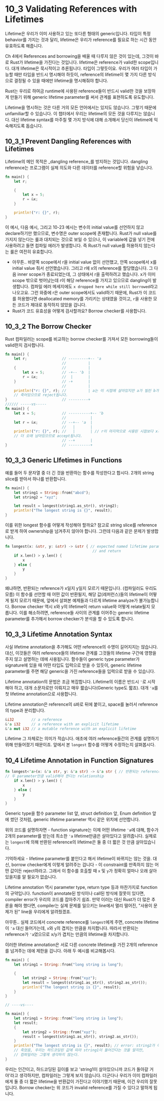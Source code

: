 # 10_3 Validating References with Lifetimes

Lifetime은 우리가 이미 사용하고 있는 또다른 형태의 generic입니다. 타입이 특정
behavior를 가지는 것과 달리, lifetime은 우리가 reference를 필요로 하는 시간 동안
유효하도록 해줍니다.

Ch 4에서 References and borrowing을 배울 때 다루지 않은 것이 있는데, 그것이 바로
Rust가 lifetime을 가진다는 것입니다. lifetime은 reference가 valid한 scope입니다.
대개 lifetime은 묵시적이고 추론됩니다. 타입이 그렇듯이요. 우리가 여러 타입이
가능할 때만 타입을 반드시 명시해야 하듯이, reference의 lifetime이 몇 가지 다른
방식으로 결정될 수 있을 때에만 lifetime을 명시해줘야 합니다.

Rust는 우리로 하여금 runtime에 사용된 reference들이 반드시 valid한 것을 보장하게
만들기 위해 generic lifetime parameter를 써서 관계를 표현하도록 유도합니다.

Lifetime을 명시하는 것은 다른 거의 모든 언어에서는 있지도 않습니다. 그렇기
때문에 unfamiliar할 수 있습니다. 이 챕터에서 우리는 lifetime의 모든 것을
다루지는 않습니다. 대신  lifetime syntax를 마주칠 몇 가지 방식에 대해 소개해서
당신이 lifetime에 익숙해지도록 돕습니다. 

## 10_3_1 Prevent Dangling References with Lifetimes

Lifetime의 메인 목적은 _dangling reference_를 방지하는 것입니다. dangling reference는
프로그램이 실제 의도와 다른 데이터를 reference할 위험을 낳습니다.

```rust
fn main() {
    let r;

    {
        let x = 5;
        r = &x;
    }

    println!("r: {}", r);
}
```
이 예시, 다음 예시, 그리고 10-23 예시는 변수의 initial value를 선언하지 않고
declare하기만 했으므로, 변수명은 outer scope에 존재합니다. Rust가 null value를
가지지 않는다는 룰과 대치되는 것으로 보일 수 있으나, 이 variable에 값을 넣기
전에 사용하려고 들면 컴파일 에러가 발생합니다. 즉 Rust가 null value를 허용하지
않는다는 룰은 여전히 유효합니다.

- 아무튼.. 바깥쪽 scope에서 r을 initial value 없이 선언했고, 안쪽 scope에서 x를
    initial value 줘서 선언했습니다. 그리고 r에 x의 reference를 할당했습니다. 그
    다음 inner scope가 종료되었는데, 그 상태에서 r을 출력하려고 했습니다. x가
    이미 scope 밖으로 벗어났는데 r이 해당 reference를 가지고 있으므로 dangling이
    발생합니다. 컴파일 에러 메세지에도 `x dropped here while still borrowed`라고
    나오고요. 그런 와중에 r은 outer scope에서도 valid하기 때문에, Rust가 이
    코드를 허용했다면 deallocated memory를 가리키는 상태였을 것이고, `r`을
    사용한 모든 코드가 제대로 동작하지 않았을 겁니다.
- Rust가 코드 유효성을 어떻게 검사할까요? Borrow checker를 사용합니다.

## 10_3_2 The Borrow Checker

Rust 컴파일러는 scope를 비교하는 borrow checker를 가져서 모든 borrowing들이
valid한지 검사합니다.
```rust
fn main() {
    let r;                // ---------+-- 'a
                          //          |
    {                     //          |
        let x = 5;        // -+-- 'b  |
        r = &x;           //  |       |
    }                     // -+       |
                          //          |
    println!("r: {}", r); //          | a는 이 시점에 살아있지만 a가 빌린 b가
    // 죽어있으므로 reject됩니다.
}                         // ---------+
////// -----vs-----
fn main() {
    let x = 5;            // ----------+-- 'b
                          //           |
    let r = &x;           // --+-- 'a  |
                          //   |       |
    println!("r: {}", r); //   |       | // r이 마지막으로 사용된 시점보다 x가
    // 더 오래 남아있으므로 accept됩니다.
                          // --+       |
}                         // ----------+
```

## 10_3_3 Generic LIfetimes in Functions

예를 들어 두 문자열 중 더 긴 것을 반환하는 함수를 작성한다고 합시다. 2개의
string slice를 받아서 하나를 반환합니다.

```rust
fn main() {
    let string1 = String::from("abcd");
    let string2 = "xyz";

    let result = longest(string1.as_str(), string2);
    println!("The longest string is {}", result);
}
```

이를 위한 longest 함수를 어떻게 작성해야 할까요? 참고로 string slice를
reference로 받게 하여 ownership을 넘겨주지 않아야 합니다. 그런데 다음과 같은
문제가 발생합니다.

```rust
fn longest(x: &str, y: &str) -> &str { // expected named lifetime param on x, y
                                        // and return
    if x.len() > y.len() {
        x
    } else {
        y
    }
}
```

왜냐하면, 반환되는 reference가 x일지 y일지 모르기 때문입니다. (컴파일러도 우리도
모름) 이 함수를 선언할 때 어떤 값이 반환될지, 해당 값(레퍼런스)들의 lifetime이
어떻게 될지 모르기 때문에, 앞에서 살펴본 예제들과 다르게 lifetime analyze가
불가능합니다.
Borrow checker 역시 x와 y의 lifetime이 return value와 어떻게 relate될지
모릅니다.
이를 해소하려면, reference들 사이의 관계를 이어주는 generic lifetime parameter를
추가해서 borrow checker가 분석을 할 수 있도록 합니다.

## 10_3_3 Lifetime Annotation Syntax

사실 lifetime annotation을 추가해도 어떤 reference의 수명이 길어지지는 않습니다.
대신, 이것들은 여러 reference들의 lifetime 관계를 그것들의 lifetime 구간에
영향을 주지 않고 설명하는 데에 사용됩니다.
함수들이 generic type parameter가 signature에 있을 때 어떤 타입도 입력으로 받을
수 있듯이, generic lifetime parameter를 주면 해당 generic을 가진 reference들을
입력으로 받을 수 있습니다.

Lifetime annotation의 문법은 조금 복잡합니다. Lifetime의 이름은 반드시 `'`로
시작해야 하고, 대개 소문자로만 이뤄지고 매우 짧습니다(Generic type도 짧죠). 대개
`'a`를 첫 lifetime annotation으로 사용합니다.

Lifetime annotation은 reference의 `&`바로 뒤에 붙이고, space를 눌러서
reference의 type과 분리합니다.

```rust
&i32        // a reference
&'a i32     // a reference with an explicit lifetime
&'a mut i32 // a mutable reference with an explicit lifetime
```

Lifetime 그 자체로는 의미가 적습니다. 애초에 여러 reference들간의 관계를
설명하기 위해 만들어졌기 때문이죠. 앞에서 본 `longest` 함수를 어떻게 수정하는지
살펴봅시다.

## 10_4 Lifetime Annotation in Function Signatures

```rust
fn longest<'a>(x: &'a str, y: &'a str) -> &'a str { // 반환되는 reference가
// 두 parameter만큼 valid해야 한다는 relationship
    if x.len() > y.len() {
        x
    } else {
        y
    }
}
```

Generic type을 함수 parameter list 앞, struct definition 앞, Enum definition
앞에 썼던 것처럼, generic lifetime parameter 역시 같은 위치에 선언합니다.

위의 코드를 설명하자면 - function signature는 이제 어떤 lifetime `'a`에 대해,
함수가 2개의 parameter를 받는데 최소한 `'a` lifetime만큼은 살아있다고
알려줍니다. 실제로는 `longest`에 의해 반환된 reference의 lifetime은 둘 중 더
짧은 것 만큼 살아있습니다.

기억하세요 - lifetime parameter를 붙인다고 해서 lifetime이 바뀌지는 않는 것을.
대신, borrow checker에게 이렇게 알려주는 겁니다 - 이 constraint를 만족하지 않는
어떤 값이든 reject하라고. 그래서 이 함수를 호출할 때 `x` 및 `y`가 정확히 얼마나
오래 살아있을지를 알 필요가 없습니다.

Lifetime annotation 역시 parameter type, return type 등과 마찬가지로 function의
규약입니다. function이 annotate된 방식이나 call된 방식에 잘못이 있다면, compiler
error가 우리의 코드를 잡아주기 쉽죠. 만약 이러는 대신 Rust가 더 많은 추론을 해야
했다면, compiler는 실제 문제를 일으키는 line에서 멀리 떨어진, "사용이 문제가 된"
line을 우리에게 알려줬겠죠.

아무튼.. 실제 코드에서 concrete reference를 `longest`에게 주면, concrete
lifetime이 `'a` 대신 들어가는데, `x`와 `y`의 겹치는 만큼을 차지합니다. 따라서
반환되는 reference가 `'a`였으므로 x/y가 겹치는 만큼의 lifetime을 차지합니다.

이러한 lifetime annotation은 서로 다른 concrete lifetime을 가진 2개의
reference를 넘겨주는 데에 제한을 겁니다. 아래 두 예시를 비교해봅시다.

```rust
fn main() {
    let string1 = String::from("long string is long");

    {
        let string2 = String::from("xyz");
        let result = longest(string1.as_str(), string2.as_str());
        println!("The longest string is {}", result);
    }
}

// ----vs----

fn main() {
    let string1 = String::from("long string is long");
    let result;
    {
        let string2 = String::from("xyz");
        result = longest(string1.as_str(), string2.as_str());
    }
    println!("The longest string is {}", result); // error: string2가 이미
    // 죽었음, 우리는 하드코딩된 값에 따라 string1이 들어간다는 것을 알지만,
    // 컴파일러는 그렇게 생각하지 않는다.
}
```

우리는 인간이고, 하드코딩된 길이를 보고 'string1이 살아있으니까 코드가 돌아갈
거야'라고 생각하지만, 컴파일러는 그렇게 보지 않습니다. 더군다나 우리가 이미
컴파일러에게 둘 중 더 짧은 lifetime을 반환값이 가진다고 이야기했기 때문에, 이건
우리의 잘못입니다. Borrow checker는 위 코드가 invalid reference를 가질 수 있다고
말하게 됩니다.
